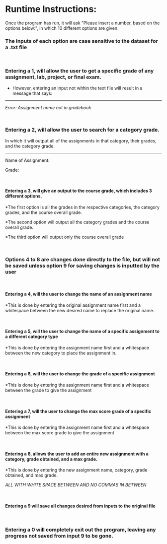 # Runtime Instructions:


Once the program has run, it will ask "Please insert a number, based on the options below:", in which 10 different options are given.

### The inputs of each option are case sensitive to the dataset for a .txt file

<br>

### Entering a 1, will allow the user to get a specific grade of any assignment, lab, project, or final exam.

* However, entering an input not within the text file will result in a message that says:

--------------------------------------------------------
*Error: Assignment name not in gradebook*

<br>

### Entering a 2, will allow the user to search for a category grade.
In which it will output all of the assignments in that category, their grades, and the category grade.


--------------------------------------------------------
Name of Assignment: 

Grade: 


<br>

#### Entering a 3, will give an output to the course grade, which includes 3 different options.

*The first option is all the grades in the respective categories, the category grades, and the course overall grade.


*The second option will output all the category grades and the course overall grade.


*The third option will output only the course overall grade


<br>

### Options 4 to 8 are changes done directly to the file, but will not be saved unless option 9 for saving changes is inputted by the user

<br>

#### Entering a 4, will the user to change the name of an assignment name

*This is done by entering the original assignment name first and a whitespace between the new desired name to replace the original name.

<br>

#### Entering a 5, will the user to change the name of a specific assignment to a different category type


*This is done by entering the assignment name first and a whitespace between the new category to place the assignment in.

<br>



#### Entering a 6, will the user to change the grade of a specific assignment


*This is done by entering the assignment name first and a whitespace between the grade to give the assignment

<br>

#### Entering a 7, will the user to change the max score grade of a specific assignment


*This is done by entering the assignment name first and a whitespace between the max score grade to give the assignment

<br>

#### Entering a 8, allows the user to add an entire new assignment with a category, grade obtained, and a max grade.


*This is done by entering the new assignment name, category, grade obtained, and max grade.

*ALL WITH WHITE SPACE BETWEEN AND NO COMMAS IN BETWEEN*

<br>

#### Entering a 9 will save all changes desired from inputs to the original file

<br>

### Entering a 0 will completely exit out the program, leaving any progress not saved from input 9 to be gone.
